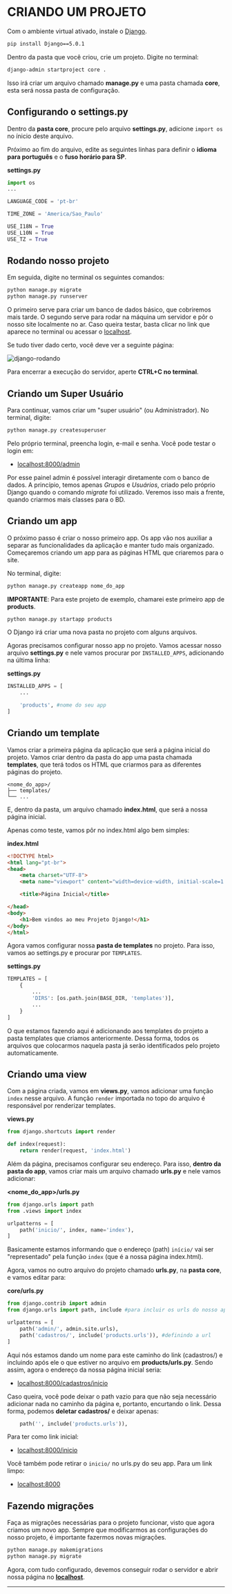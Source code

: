 <!-- {% raw %} -->
# CRIANDO UM PROJETO
Com o ambiente virtual ativado, instale o [Django](https://www.djangoproject.com). 
```bash
pip install Django==5.0.1
```
Dentro da pasta que você criou, crie um projeto. Digite no terminal:

```bash
django-admin startproject core .
```
Isso irá criar um arquivo chamado **manage.py** e uma pasta chamada **core**, esta será nossa pasta de configuração.

## Configurando o settings.py
Dentro da **pasta core**, procure pelo arquivo **settings.py**, adicione `import os` no ínicio deste arquivo.

Próximo ao fim do arquivo, edite as seguintes linhas para definir o **idioma para português** e o **fuso horário para SP**.

**settings.py**
```py
import os
...

LANGUAGE_CODE = 'pt-br'

TIME_ZONE = 'America/Sao_Paulo'

USE_I18N = True
USE_L10N = True 
USE_TZ = True
```

## Rodando nosso projeto
Em seguida, digite no terminal os seguintes comandos:
```bash
python manage.py migrate
python manage.py runserver
```

O primeiro serve para criar um banco de dados básico, que cobriremos mais tarde. O segundo serve para rodar na máquina um servidor e pôr o nosso site localmente no ar. Caso queira testar, basta clicar no link que aparece no terminal ou acessar o [localhost](http://127.0.0.1:8000).

Se tudo tiver dado certo, você deve ver a seguinte página:

![django-rodando](/static/img/teste-django.png)

Para encerrar a execução do servidor, aperte **CTRL+C no terminal**.

## Criando um Super Usuário
Para continuar, vamos criar um "super usuário" (ou Administrador). No terminal, digite:
```bash
python manage.py createsuperuser
```
Pelo próprio terminal, preencha login, e-mail e senha. Você pode testar o login em:
- [localhost:8000/admin](http://127.0.0.1:8000/admin)

Por esse painel admin é possível interagir diretamente com o banco de dados. A princípio, temos apenas *Grupos* e *Usuários*, criado pelo próprio Django quando o comando *migrate* foi utilizado. Veremos isso mais a frente, quando criarmos mais classes para o BD.

## Criando um app
O próximo passo é criar o nosso primeiro app. Os app vão nos auxiliar a separar as funcionalidades da aplicação e manter tudo mais organizado. Começaremos criando um app para as páginas HTML que criaremos para o site. 

No terminal, digite:
```bash
python manage.py createapp nome_do_app
```

**IMPORTANTE**: Para este projeto de exemplo, chamarei este primeiro app de **products**.
```bash
python manage.py startapp products
```
O Django irá criar uma nova pasta no projeto com alguns arquivos.

Agoras precisamos configurar nosso app no projeto. Vamos acessar nosso arquivo **settings.py** e nele vamos procurar por ``INSTALLED_APPS``, adicionando na última linha:

**settings.py**
```py
INSTALLED_APPS = [
    ...

    'products', #nome do seu app
]
```

## Criando um template
Vamos criar a primeira página da aplicação que será a página inicial do projeto. Vamos criar dentro da pasta do app uma pasta chamada **templates**, que terá todos os HTML que criarmos para as diferentes páginas do projeto.
```
<nome_do_app>/
├── templates/
└── ...
```
E, dentro da pasta, um arquivo chamado **index.html**, que será a nossa página inicial.

Apenas como teste, vamos pôr no index.html algo bem simples:

**index.html**
```html
<!DOCTYPE html>
<html lang="pt-br">
<head>
    <meta charset="UTF-8">
    <meta name="viewport" content="width=device-width, initial-scale=1.0">

    <title>Página Inicial</title>

</head>
<body>
    <h1>Bem vindos ao meu Projeto Django!</h1>
</body>
</html>
```

Agora vamos configurar nossa **pasta de templates** no projeto. Para isso, vamos ao settings.py e procurar por ``TEMPLATES``.

**settings.py**
```py
TEMPLATES = [
    {
        ...
        'DIRS': [os.path.join(BASE_DIR, 'templates')],
        ...
    }
]
```
O que estamos fazendo aqui é adicionando aos templates do projeto a pasta templates que criamos anteriormente. Dessa forma, todos os arquivos que colocarmos naquela pasta já serão identificados pelo projeto automaticamente.

## Criando uma view
Com a página criada, vamos em **views.py**, vamos adicionar uma função ``index`` nesse arquivo. A função ``render`` importada no topo do arquivo é responsável por renderizar templates.

**views.py**
```py
from django.shortcuts import render 

def index(request):
    return render(request, 'index.html')
```

Além da página, precisamos configurar seu endereço. Para isso, **dentro da pasta do app**, vamos criar mais um arquivo chamado **urls.py** e nele vamos adicionar:

**<nome_do_app>/urls.py**
```py
from django.urls import path
from .views import index

urlpatterns = [
    path('inicio/', index, name='index'),
]
```
Basicamente estamos informando que o endereço (path) `início/` vai ser "representado" pela função ``index`` (que é a nossa página index.html). 

Agora, vamos no outro arquivo do projeto chamado **urls.py**, na **pasta core**, e vamos editar para:

**core/urls.py**
```py
from django.contrib import admin
from django.urls import path, include #para incluir os urls do nosso app

urlpatterns = [
    path('admin/', admin.site.urls),
    path('cadastros/', include('products.urls')), #definindo a url
]
```

Aqui nós estamos dando um nome para este caminho do link (cadastros/) e incluindo após ele o que estiver no arquivo em **products/urls.py**. Sendo assim, agora o endereço da nossa página inicial seria:
-	[localhost:8000/cadastros/inicio](http://127.0.0.1:8000/cadastros/inicio/)

Caso queira, você pode deixar o path vazio para que não seja necessário adicionar nada no caminho da página e, portanto, encurtando o link. Dessa forma, podemos **deletar cadastros/** e deixar apenas:
```python
    path('', include('products.urls')),
```

Para ter como link inicial:
- [localhost:8000/inicio](http://127.0.0.1:8000/inicio/)

Você também pode retirar o `inicio/` no urls.py do seu app. Para um link limpo:
- [localhost:8000](http://127.0.0.1:8000/)

## Fazendo migrações
Faça as migrações necessárias para o projeto funcionar, visto que agora criamos um novo app. Sempre que modificarmos as configurações do nosso projeto, é importante fazermos novas migrações.
```bash
python manage.py makemigrations
python manage.py migrate
```

Agora, com tudo configurado, devemos conseguir rodar o servidor e abrir nossa página no [**localhost**](http://127.0.0.1:8000/).

---
<!-- {% endraw %} -->